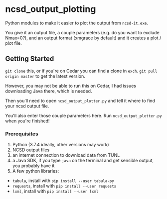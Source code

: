 # ncsd_output_plotting

Python modules to make it easier to plot the output from `ncsd-it.exe`.

You give it an output file, a couple parameters (e.g. do you want to exclude Nmax=0?), and an output format (xmgrace by default) and it creates a plot / plot file.

## Getting Started

`git clone` this, or if you're on Cedar you can find a clone in `exch`. `git pull origin master` to get the latest version.

However, you may not be able to run this on Cedar, I had issues downloading Java there, which is needed.

Then you'll need to open `ncsd_output_plotter.py` and tell it where to find your ncsd output file.

You'll also enter those couple parameters here. Run `ncsd_output_plotter.py` when you're finished!

### Prerequisites

1. Python (3.7.4 ideally, other versions may work)
2. NCSD output files
3. an internet connection to download data from TUNL
4. a Java SDK, if you type `java` on the terminal and get sensible output, you probably have it
5. A few python libraries:
- `tabula`, install with `pip install --user tabula-py`
- `requests`, install with `pip install --user requests`
- `lxml`, install with `pip install --user lxml`
